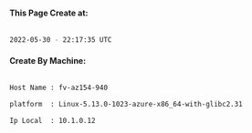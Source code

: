 
   
#### This Page Create at:

```bash

2022-05-30 - 22:17:35 UTC

```

#### Create By Machine:

```bash

Host Name : fv-az154-940

platform  : Linux-5.13.0-1023-azure-x86_64-with-glibc2.31

Ip Local  : 10.1.0.12

```

